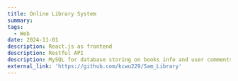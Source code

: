 ```yaml
---
title: Online Library System
summary: 
tags:
  - Web
date: 2024-11-01
description: React.js as frontend
description: Restful API
description: MySQL for database storing on books info and user comments
external_link: 'https://github.com/kcwu229/Sam_Library'
---
```

